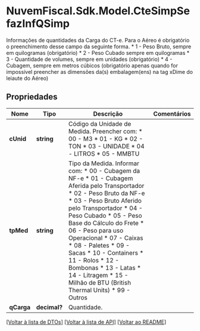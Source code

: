 # NuvemFiscal.Sdk.Model.CteSimpSefazInfQSimp
Informações de quantidades da Carga do CT-e.  Para o Aéreo é obrigatório o preenchimento desse campo da seguinte forma.  * 1 - Peso Bruto, sempre em quilogramas (obrigatório)  * 2 - Peso Cubado  sempre em quilogramas  * 3 - Quantidade de volumes, sempre em unidades (obrigatório)  * 4 - Cubagem, sempre em metros cúbicos (obrigatório apenas quando for impossível preencher as dimensões da(s) embalagem(ens) na tag xDime do leiaute do Aéreo)

## Propriedades

Nome | Tipo | Descrição | Comentários
------------ | ------------- | ------------- | -------------
**cUnid** | **string** | Código da Unidade de Medida.  Preencher com:  * 00 - M3  * 01 - KG  * 02 - TON  * 03 - UNIDADE  * 04 - LITROS  * 05 - MMBTU | 
**tpMed** | **string** | Tipo da Medida.  Informar com:  * 00 - Cubagem da NF-e  * 01 - Cubagem Aferida pelo Transportador  * 02 - Peso Bruto da NF-e  * 03 - Peso Bruto Aferido pelo Transportador  * 04 - Peso Cubado  * 05 - Peso Base do Cálculo do Frete  * 06 - Peso para uso Operacional  * 07 - Caixas  * 08 - Paletes  * 09 - Sacas  * 10 - Containers  * 11 - Rolos  * 12 - Bombonas  * 13 - Latas  * 14 - Litragem  * 15 - Milhão de BTU (British Thermal Units)  * 99 - Outros | 
**qCarga** | **decimal?** | Quantidade. | 

[[Voltar à lista de DTOs]](../README.md#documentation-for-models) [[Voltar à lista de API]](../README.md#documentation-for-api-endpoints) [[Voltar ao README]](../README.md)

